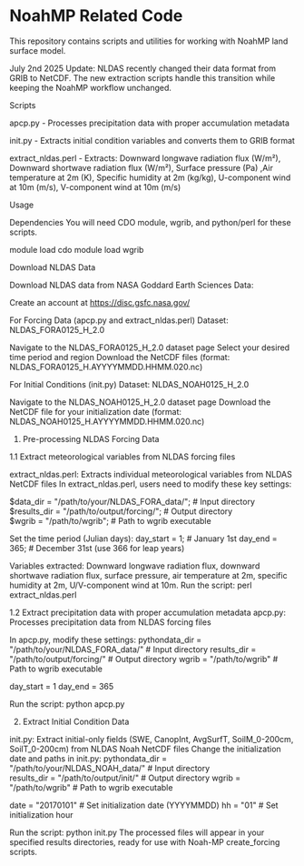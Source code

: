 # NoahMP Related Code

This repository contains scripts and utilities for working with NoahMP land surface model.

July 2nd 2025 Update:
NLDAS recently changed their data format from GRIB to NetCDF. The new extraction scripts  handle this transition while keeping the NoahMP workflow unchanged.

Scripts

apcp.py - Processes precipitation data with proper accumulation metadata

init.py - Extracts initial condition variables and converts them to GRIB format

extract_nldas.perl - Extracts: Downward longwave radiation flux (W/m²), Downward shortwave radiation flux (W/m²), Surface pressure (Pa) ,Air temperature at 2m (K), Specific humidity at 2m (kg/kg), U-component wind at 10m (m/s), V-component wind at 10m (m/s)

Usage

Dependencies
You will need CDO module, wgrib, and python/perl for these scripts. 

module load cdo
module load wgrib

Download NLDAS Data

Download NLDAS data from NASA Goddard Earth Sciences Data:

Create an account at https://disc.gsfc.nasa.gov/

For Forcing Data (apcp.py and extract_nldas.perl)
  Dataset: NLDAS_FORA0125_H_2.0

  Navigate to the NLDAS_FORA0125_H_2.0 dataset page
  Select your desired time period and region
  Download the NetCDF files (format: NLDAS_FORA0125_H.AYYYYMMDD.HHMM.020.nc)

  For Initial Conditions (init.py)
  Dataset: NLDAS_NOAH0125_H_2.0

  Navigate to the NLDAS_NOAH0125_H_2.0 dataset page
  Download the NetCDF file for your initialization date (format: NLDAS_NOAH0125_H.AYYYYMMDD.HHMM.020.nc)

1. Pre-processing NLDAS Forcing Data

  1.1 Extract meteorological variables from NLDAS forcing files
  
  extract_nldas.perl: Extracts individual meteorological variables from NLDAS NetCDF files
  In extract_nldas.perl, users need to modify these key settings:
  
  $data_dir = "/path/to/your/NLDAS_FORA_data/";     # Input directory
  $results_dir = "/path/to/output/forcing/";        # Output directory  
  $wgrib = "/path/to/wgrib";                        # Path to wgrib executable

  Set the time period (Julian days):
  day_start = 1;     # January 1st
  day_end = 365;     # December 31st (use 366 for leap years)

Variables extracted: Downward longwave radiation flux, downward shortwave radiation flux, surface pressure, air temperature at 2m, specific humidity at 2m, U/V-component wind at 10m.
Run the script:
perl extract_nldas.perl

  1.2 Extract precipitation data with proper accumulation metadata
  apcp.py: Processes precipitation data from NLDAS forcing files

  In apcp.py, modify these settings:
  pythondata_dir = "/path/to/your/NLDAS_FORA_data/"      # Input directory
  results_dir = "/path/to/output/forcing/"               # Output directory
  wgrib = "/path/to/wgrib"                               # Path to wgrib executable

  day_start = 1
  day_end = 365
  
Run the script:
python apcp.py

  2. Extract Initial Condition Data

  init.py: Extract initial-only fields (SWE, CanopInt, AvgSurfT, SoilM_0-200cm, SoilT_0-200cm) from NLDAS Noah NetCDF files
  Change the initialization date and paths in init.py:
  pythondata_dir = "/path/to/your/NLDAS_NOAH_data/"      # Input directory  
  results_dir = "/path/to/output/init/"            # Output directory
  wgrib = "/path/to/wgrib"                         # Path to wgrib executable

  date = "20170101"   # Set initialization date (YYYYMMDD)
  hh = "01"           # Set initialization hour

Run the script:
python init.py
The processed files will appear in your specified results directories, ready for use with Noah-MP create_forcing scripts.
